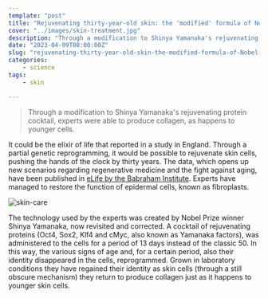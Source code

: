 ```yaml
---
template: "post"
title: "Rejuvenating thirty-year-old skin: the 'modified' formula of Nobel Prize winner Shinya Yamanaka"
cover: "../images/skin-treatment.jpg"
description: "Through a modification to Shinya Yamanaka's rejuvenating protein cocktail, experts were able to produce collagen, as happens to younger cells."
date: "2023-04-09T08:00:00Z"
slug: "rejuvenating-thirty-year-old-skin-the-modified-formula-of-Nobel-Prize-winner-Shinya-Yamanaka"
categories: 
    - science
tags:
    - skin

---
```


<blockquote>
Through a modification to Shinya Yamanaka's rejuvenating protein cocktail, experts were able to produce collagen, as happens to younger cells.
</blockquote>


It could be the elixir of life that reported in a study in England. Through a partial genetic reprogramming, it would be possible to rejuvenate skin cells, pushing the hands of the clock by thirty years. The data, which opens up new scenarios regarding regenerative medicine and the fight against aging, have been published in <a target="_blank" href="https://elifesciences.org/articles/71624">eLife by the Babraham Institute</a>. Experts have managed to restore the function of epidermal cells, known as fibroplasts.


<img src="/static/34b1e4bee1a132bd5c3d49e27dd8f607/a8240/skin-treatment.jpg" alt="skin-care"/>

The technology used by the experts was created by Nobel Prize winner Shinya Yamanaka, now revisited and corrected. A cocktail of rejuvenating proteins (Oct4, Sox2, Klf4 and cMyc, also known as Yamanaka factors), was administered to the cells for a period of 13 days instead of the classic 50. In this way, the various signs of age and, for a certain period, also their identity disappeared in the cells, reprogrammed. Grown in laboratory conditions they have regained their identity as skin cells (through a still obscure mechanism) they return to produce collagen just as it happens to younger skin cells.